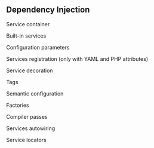 ## Dependency Injection

Service container

Built-in services

Configuration parameters

Services registration (only with YAML and PHP attributes)

Service decoration

Tags

Semantic configuration

Factories

Compiler passes

Services autowiring

Service locators